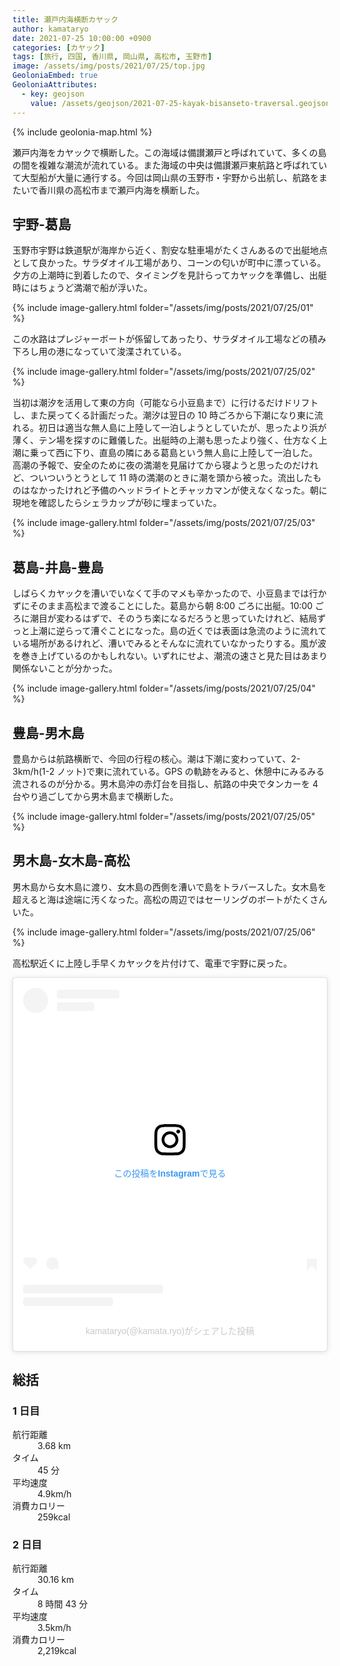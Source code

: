 ```yaml
---
title: 瀬戸内海横断カヤック
author: kamataryo
date: 2021-07-25 10:00:00 +0900
categories: [カヤック]
tags: [旅行, 四国, 香川県, 岡山県, 高松市, 玉野市]
image: /assets/img/posts/2021/07/25/top.jpg
GeoloniaEmbed: true
GeoloniaAttributes:
  - key: geojson
    value: /assets/geojson/2021-07-25-kayak-bisanseto-traversal.geojson
---
```


{% include geolonia-map.html %}

瀬戸内海をカヤックで横断した。この海域は備讃瀬戸と呼ばれていて、多くの島の間を複雑な潮流が流れている。また海域の中央は備讃瀬戸東航路と呼ばれていて大型船が大量に通行する。今回は岡山県の玉野市・宇野から出航し、航路をまたいで香川県の高松市まで瀬戸内海を横断した。

## 宇野-葛島

玉野市宇野は鉄道駅が海岸から近く、割安な駐車場がたくさんあるので出艇地点として良かった。サラダオイル工場があり、コーンの匂いが町中に漂っている。夕方の上潮時に到着したので、タイミングを見計らってカヤックを準備し、出艇時にはちょうど満潮で船が浮いた。

{% include image-gallery.html folder="/assets/img/posts/2021/07/25/01" %}

この水路はプレジャーボートが係留してあったり、サラダオイル工場などの積み下ろし用の港になっていて浚渫されている。

{% include image-gallery.html folder="/assets/img/posts/2021/07/25/02" %}

当初は潮汐を活用して東の方向（可能なら小豆島まで）に行けるだけドリフトし、また戻ってくる計画だった。潮汐は翌日の 10 時ごろから下潮になり東に流れる。初日は適当な無人島に上陸して一泊しようとしていたが、思ったより浜が薄く、テン場を探すのに難儀した。出艇時の上潮も思ったより強く、仕方なく上潮に乗って西に下り、直島の隣にある葛島という無人島に上陸して一泊した。
高潮の予報で、安全のために夜の満潮を見届けてから寝ようと思ったのだけれど、ついついうとうとして 11 時の満潮のときに潮を頭から被った。流出したものはなかったけれど予備のヘッドライトとチャッカマンが使えなくなった。朝に現地を確認したらシェラカップが砂に埋まっていた。

{% include image-gallery.html folder="/assets/img/posts/2021/07/25/03" %}

## 葛島-井島-豊島

しばらくカヤックを漕いでいなくて手のマメも辛かったので、小豆島までは行かずにそのまま高松まで渡ることにした。葛島から朝 8:00 ごろに出艇。10:00 ごろに潮目が変わるはずで、そのうち楽になるだろうと思っていたけれど、結局ずっと上潮に逆らって漕ぐことになった。島の近くでは表面は急流のように流れている場所があるけれど、漕いでみるとそんなに流れていなかったりする。風が波を巻き上げているのかもしれない。いずれにせよ、潮流の速さと見た目はあまり関係ないことが分かった。

{% include image-gallery.html folder="/assets/img/posts/2021/07/25/04" %}

## 豊島-男木島

豊島からは航路横断で、今回の行程の核心。潮は下潮に変わっていて、2-3km/h(1-2 ノット)で東に流れている。GPS の軌跡をみると、休憩中にみるみる流されるのが分かる。男木島沖の赤灯台を目指し、航路の中央でタンカーを 4 台やり過ごしてから男木島まで横断した。

{% include image-gallery.html folder="/assets/img/posts/2021/07/25/05" %}

## 男木島-女木島-高松

男木島から女木島に渡り、女木島の西側を漕いで島をトラバースした。女木島を超えると海は途端に汚くなった。高松の周辺ではセーリングのボートがたくさんいた。

{% include image-gallery.html folder="/assets/img/posts/2021/07/25/06" %}

高松駅近くに上陸し手早くカヤックを片付けて、電車で宇野に戻った。

<blockquote class="instagram-media" data-instgrm-captioned data-instgrm-permalink="https://www.instagram.com/tv/CRvBoxoJ-_K/?utm_source=ig_embed&amp;utm_campaign=loading" data-instgrm-version="13" style=" background:#FFF; border:0; border-radius:3px; box-shadow:0 0 1px 0 rgba(0,0,0,0.5),0 1px 10px 0 rgba(0,0,0,0.15); margin: 1px; max-width:540px; min-width:326px; padding:0; width:99.375%; width:-webkit-calc(100% - 2px); width:calc(100% - 2px);"><div style="padding:16px;"> <a href="https://www.instagram.com/tv/CRvBoxoJ-_K/?utm_source=ig_embed&amp;utm_campaign=loading" style=" background:#FFFFFF; line-height:0; padding:0 0; text-align:center; text-decoration:none; width:100%;" target="_blank"> <div style=" display: flex; flex-direction: row; align-items: center;"> <div style="background-color: #F4F4F4; border-radius: 50%; flex-grow: 0; height: 40px; margin-right: 14px; width: 40px;"></div> <div style="display: flex; flex-direction: column; flex-grow: 1; justify-content: center;"> <div style=" background-color: #F4F4F4; border-radius: 4px; flex-grow: 0; height: 14px; margin-bottom: 6px; width: 100px;"></div> <div style=" background-color: #F4F4F4; border-radius: 4px; flex-grow: 0; height: 14px; width: 60px;"></div></div></div><div style="padding: 19% 0;"></div> <div style="display:block; height:50px; margin:0 auto 12px; width:50px;"><svg width="50px" height="50px" viewBox="0 0 60 60" version="1.1" xmlns="https://www.w3.org/2000/svg" xmlns:xlink="https://www.w3.org/1999/xlink"><g stroke="none" stroke-width="1" fill="none" fill-rule="evenodd"><g transform="translate(-511.000000, -20.000000)" fill="#000000"><g><path d="M556.869,30.41 C554.814,30.41 553.148,32.076 553.148,34.131 C553.148,36.186 554.814,37.852 556.869,37.852 C558.924,37.852 560.59,36.186 560.59,34.131 C560.59,32.076 558.924,30.41 556.869,30.41 M541,60.657 C535.114,60.657 530.342,55.887 530.342,50 C530.342,44.114 535.114,39.342 541,39.342 C546.887,39.342 551.658,44.114 551.658,50 C551.658,55.887 546.887,60.657 541,60.657 M541,33.886 C532.1,33.886 524.886,41.1 524.886,50 C524.886,58.899 532.1,66.113 541,66.113 C549.9,66.113 557.115,58.899 557.115,50 C557.115,41.1 549.9,33.886 541,33.886 M565.378,62.101 C565.244,65.022 564.756,66.606 564.346,67.663 C563.803,69.06 563.154,70.057 562.106,71.106 C561.058,72.155 560.06,72.803 558.662,73.347 C557.607,73.757 556.021,74.244 553.102,74.378 C549.944,74.521 548.997,74.552 541,74.552 C533.003,74.552 532.056,74.521 528.898,74.378 C525.979,74.244 524.393,73.757 523.338,73.347 C521.94,72.803 520.942,72.155 519.894,71.106 C518.846,70.057 518.197,69.06 517.654,67.663 C517.244,66.606 516.755,65.022 516.623,62.101 C516.479,58.943 516.448,57.996 516.448,50 C516.448,42.003 516.479,41.056 516.623,37.899 C516.755,34.978 517.244,33.391 517.654,32.338 C518.197,30.938 518.846,29.942 519.894,28.894 C520.942,27.846 521.94,27.196 523.338,26.654 C524.393,26.244 525.979,25.756 528.898,25.623 C532.057,25.479 533.004,25.448 541,25.448 C548.997,25.448 549.943,25.479 553.102,25.623 C556.021,25.756 557.607,26.244 558.662,26.654 C560.06,27.196 561.058,27.846 562.106,28.894 C563.154,29.942 563.803,30.938 564.346,32.338 C564.756,33.391 565.244,34.978 565.378,37.899 C565.522,41.056 565.552,42.003 565.552,50 C565.552,57.996 565.522,58.943 565.378,62.101 M570.82,37.631 C570.674,34.438 570.167,32.258 569.425,30.349 C568.659,28.377 567.633,26.702 565.965,25.035 C564.297,23.368 562.623,22.342 560.652,21.575 C558.743,20.834 556.562,20.326 553.369,20.18 C550.169,20.033 549.148,20 541,20 C532.853,20 531.831,20.033 528.631,20.18 C525.438,20.326 523.257,20.834 521.349,21.575 C519.376,22.342 517.703,23.368 516.035,25.035 C514.368,26.702 513.342,28.377 512.574,30.349 C511.834,32.258 511.326,34.438 511.181,37.631 C511.035,40.831 511,41.851 511,50 C511,58.147 511.035,59.17 511.181,62.369 C511.326,65.562 511.834,67.743 512.574,69.651 C513.342,71.625 514.368,73.296 516.035,74.965 C517.703,76.634 519.376,77.658 521.349,78.425 C523.257,79.167 525.438,79.673 528.631,79.82 C531.831,79.965 532.853,80.001 541,80.001 C549.148,80.001 550.169,79.965 553.369,79.82 C556.562,79.673 558.743,79.167 560.652,78.425 C562.623,77.658 564.297,76.634 565.965,74.965 C567.633,73.296 568.659,71.625 569.425,69.651 C570.167,67.743 570.674,65.562 570.82,62.369 C570.966,59.17 571,58.147 571,50 C571,41.851 570.966,40.831 570.82,37.631"></path></g></g></g></svg></div><div style="padding-top: 8px;"> <div style=" color:#3897f0; font-family:Arial,sans-serif; font-size:14px; font-style:normal; font-weight:550; line-height:18px;"> この投稿をInstagramで見る</div></div><div style="padding: 12.5% 0;"></div> <div style="display: flex; flex-direction: row; margin-bottom: 14px; align-items: center;"><div> <div style="background-color: #F4F4F4; border-radius: 50%; height: 12.5px; width: 12.5px; transform: translateX(0px) translateY(7px);"></div> <div style="background-color: #F4F4F4; height: 12.5px; transform: rotate(-45deg) translateX(3px) translateY(1px); width: 12.5px; flex-grow: 0; margin-right: 14px; margin-left: 2px;"></div> <div style="background-color: #F4F4F4; border-radius: 50%; height: 12.5px; width: 12.5px; transform: translateX(9px) translateY(-18px);"></div></div><div style="margin-left: 8px;"> <div style=" background-color: #F4F4F4; border-radius: 50%; flex-grow: 0; height: 20px; width: 20px;"></div> <div style=" width: 0; height: 0; border-top: 2px solid transparent; border-left: 6px solid #f4f4f4; border-bottom: 2px solid transparent; transform: translateX(16px) translateY(-4px) rotate(30deg)"></div></div><div style="margin-left: auto;"> <div style=" width: 0px; border-top: 8px solid #F4F4F4; border-right: 8px solid transparent; transform: translateY(16px);"></div> <div style=" background-color: #F4F4F4; flex-grow: 0; height: 12px; width: 16px; transform: translateY(-4px);"></div> <div style=" width: 0; height: 0; border-top: 8px solid #F4F4F4; border-left: 8px solid transparent; transform: translateY(-4px) translateX(8px);"></div></div></div> <div style="display: flex; flex-direction: column; flex-grow: 1; justify-content: center; margin-bottom: 24px;"> <div style=" background-color: #F4F4F4; border-radius: 4px; flex-grow: 0; height: 14px; margin-bottom: 6px; width: 224px;"></div> <div style=" background-color: #F4F4F4; border-radius: 4px; flex-grow: 0; height: 14px; width: 144px;"></div></div></a><p style=" color:#c9c8cd; font-family:Arial,sans-serif; font-size:14px; line-height:17px; margin-bottom:0; margin-top:8px; overflow:hidden; padding:8px 0 7px; text-align:center; text-overflow:ellipsis; white-space:nowrap;"><a href="https://www.instagram.com/tv/CRvBoxoJ-_K/?utm_source=ig_embed&amp;utm_campaign=loading" style=" color:#c9c8cd; font-family:Arial,sans-serif; font-size:14px; font-style:normal; font-weight:normal; line-height:17px; text-decoration:none;" target="_blank">kamataryo(@kamata.ryo)がシェアした投稿</a></p></div></blockquote> <script async src="//www.instagram.com/embed.js"></script>

## 総括

### 1 日目

<dl>
<dt>航行距離</dt><dd>3.68 km</dd>
<dt>タイム</dt><dd>45 分</dd>
<dt>平均速度</dt><dd>4.9km/h</dd>
<dt>消費カロリー</dt><dd>259kcal</dd>
</dl>

### 2 日目

<dl>
<dt>航行距離</dt><dd>30.16 km</dd>
<dt>タイム</dt><dd>8 時間 43 分</dd>
<dt>平均速度</dt><dd>3.5km/h</dd>
<dt>消費カロリー</dt><dd>2,219kcal</dd>
</dl>
